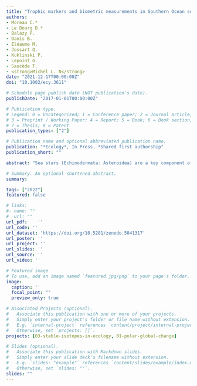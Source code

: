 ```yaml
---
title: "Trophic markers and biometric measurements in Southern Ocean sea stars (1985–2017)"
authors:
- Moreau C.*
- Le Bourg B.*
- Balazy P.
- Danis B.
- Eléaume M.
- Jossart Q.
- Kuklinski P.
- Lepoint G.
- Saucède T.
- <strong>Michel L. N</strong>
date: "2021-12-17T00:00:00Z"
doi: "10.1002/ecy.3611"

# Schedule page publish date (NOT publication's date).
publishDate: "2017-01-01T00:00:00Z"

# Publication type.
# Legend: 0 = Uncategorized; 1 = Conference paper; 2 = Journal article;
# 3 = Preprint / Working Paper; 4 = Report; 5 = Book; 6 = Book section;
# 7 = Thesis; 8 = Patent
publication_types: ["2"]

# Publication name and optional abbreviated publication name.
publication: "*Ecology*, In Press. *Shared first authorship"
publication_short: ""

abstract: "Sea stars (Echinodermata: Asteroidea) are a key component of Southern Ocean benthos, with 16% of the known sea star species living there. In temperate marine environments, sea stars commonly play an important role in food webs, acting as keystone species. However, trophic ecology and functional role of Southern Ocean sea stars are still poorly known, notably due to the scarcity of large-scale studies. Here, we report 24,332 trophic marker (stable isotopes and elemental contents of C, N, and S of tegument and/or tube feet) and biometric (arm length, disk radius, arm to disk ratio) measurements in 2,456 specimens of sea stars. Samples were collected between 12 January 1985 and 8 October 2017 in numerous locations along the Antarctic littoral and subantarctic islands. The spatial scope of the data set covers a significant portion of the Southern Ocean (47.717° S to 86.273° S; 127.767° W to 162.201° E; depth, 6–5,338 m). The data set contains 133 distinct taxa, including 72 currently accepted species spanning 51 genera, 20 families, and multiple feeding guilds/functional groups (suspension feeders, sediment feeders, omnivores, predators of mobile or sessile prey). For 505 specimens, mitochondrial CO1 genes were sequenced to confirm and/or refine taxonomic identifications, and those sequences are already publicly available through the Barcode of Life Data System. This number will grow in the future, as molecular analyses are still in progress. Overall, thanks to its large taxonomic, spatial, and temporal extent, as well as its integrative nature (combining genetic, morphological, and ecological data), this data set can be of wide interest to Southern Ocean ecologists, invertebrate zoologists, benthic ecologists, and environmental managers dealing with associated areas. Please cite this data paper in research products derived from the data set, which is freely available without copyright restrictions."

# Summary. An optional shortened abstract.
summary: 

tags: ["2022"]
featured: false

# links:
#- name: ""
#  url: ""
url_pdf:	''
url_code: ''
url_dataset: 'https://doi.org/10.5281/zenodo.5041317'
url_poster: ''
url_project: ''
url_slides: ''
url_source: ''
url_video: ''

# Featured image
# To use, add an image named `featured.jpg/png` to your page's folder. 
image:
  caption: ''
  focal_point: ""
  preview_only: true

# Associated Projects (optional).
#   Associate this publication with one or more of your projects.
#   Simply enter your project's folder or file name without extension.
#   E.g. `internal-project` references `content/project/internal-project/index.md`.
#   Otherwise, set `projects: []`.
projects: [03-stable-isotopes-in-ecology, 01-polar-global-change]

# Slides (optional).
#   Associate this publication with Markdown slides.
#   Simply enter your slide deck's filename without extension.
#   E.g. `slides: "example"` references `content/slides/example/index.md`.
#   Otherwise, set `slides: ""`.
slides: ""
---
```


